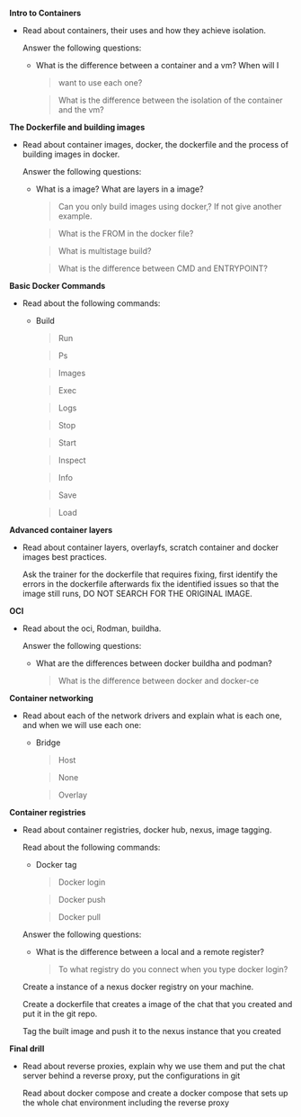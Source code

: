 **Intro to Containers**

-   Read about containers, their uses and how they achieve isolation.

    Answer the following questions:

    -   What is the difference between a container and a vm? When will I
        > want to use each one?

        > What is the difference between the isolation of the container
        > and the vm?

**The Dockerfile and building images**

-   Read about container images, docker, the dockerfile and the process
    of building images in docker.

    Answer the following questions:

    -   What is a image? What are layers in a image?

        > Can you only build images using docker,? If not give another
        > example.

        > What is the FROM in the docker file?

        > What is multistage build?

        > What is the difference between CMD and ENTRYPOINT?

**Basic Docker Commands**

-   Read about the following commands:

    -   Build

        > Run

        > Ps

        > Images

        > Exec

        > Logs

        > Stop

        > Start

        > Inspect

        > Info

        > Save

        > Load

**Advanced container layers**

-   Read about container layers, overlayfs, scratch container and docker
    images best practices.

    Ask the trainer for the dockerfile that requires fixing, first
    identify the errors in the dockerfile afterwards fix the identified
    issues so that the image still runs, DO NOT SEARCH FOR THE ORIGINAL
    IMAGE.

**OCI**

-   Read about the oci, Rodman, buildha.

    Answer the following questions:

    -   What are the differences between docker buildha and podman?

        > What is the difference between docker and docker-ce

**Container networking**

-   Read about each of the network drivers and explain what is each one,
    and when we will use each one:

    -   Bridge

        > Host

        > None

        > Overlay

**Container registries**

-   Read about container registries, docker hub, nexus, image tagging.

    Read about the following commands:

    -   Docker tag

        > Docker login

        > Docker push

        > Docker pull

    Answer the following questions:

    -   What is the difference between a local and a remote register?

        > To what registry do you connect when you type docker login?

    Create a instance of a nexus docker registry on your machine.

    Create a dockerfile that creates a image of the chat that you
    created and put it in the git repo.

    Tag the built image and push it to the nexus instance that you
    created

**Final drill**

-   Read about reverse proxies, explain why we use them and put the chat
    server behind a reverse proxy, put the configurations in git

    Read about docker compose and create a docker compose that sets up
    the whole chat environment including the reverse proxy
